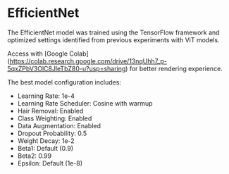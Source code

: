 # EfficientNet
The EfficientNet model was trained using the TensorFlow framework and optimized settings identified from previous experiments with ViT models. 

Access with [Google Colab] (https://colab.research.google.com/drive/13nqUhh7_p-5qxZPbV3OlC8JleTbZ80-u?usp=sharing) for better rendering experience.

The best model configuration includes:
- Learning Rate: 1e-4
- Learning Rate Scheduler: Cosine with warmup
- Hair Removal: Enabled
- Class Weighting: Enabled
- Data Augmentation: Enabled
- Dropout Probability: 0.5
- Weight Decay: 1e-2
- Beta1: Default (0.9)
- Beta2: 0.99
- Epsilon: Default (1e-8)
